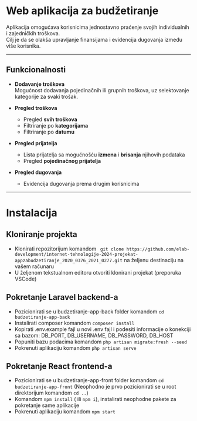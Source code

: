 #  Web aplikacija za budžetiranje

Aplikacija omogućava korisnicima jednostavno praćenje svojih individualnih i zajedničkih troškova.  
Cilj je da se olakša upravljanje finansijama i evidencija dugovanja između više korisnika.

---

## Funkcionalnosti

-  **Dodavanje troškova**  
  Mogućnost dodavanja pojedinačnih ili grupnih troškova, uz selektovanje kategorije za svaki trošak.

- **Pregled troškova**  
    - Pregled **svih troškova**  
    - Filtriranje po **kategorijama**  
    - Filtriranje po **datumu**


-  **Pregled prijatelja**  
    - Lista prijatelja sa mogućnošću **izmena** i **brisanja** njihovih podataka  
    - Pregled **pojedinačnog prijatelja**

-  **Pregled dugovanja**  
    - Evidencija dugovanja prema drugim korisnicima  


---

#  Instalacija
## Kloniranje projekta
 
- Klonirati repozitorijum komandom ` git clone https://github.com/elab-development/internet-tehnologije-2024-projekat-appzabudzetiranje_2020_0376_2021_0277.git` na željenu destinaciju na vašem računaru
- U željenom tekstualnom editoru otvoriti klonirani projekat (preporuka VSCode)
 
## Pokretanje Laravel backend-a
 
- Pozicionirati se u budzetiranje-app-back folder komandom `cd budzetiranje-app-back`
- Instalirati composer komandom `composer install`
- Kopirati .env.example fajl u novi .env fajl i podesiti informacije o konekciji sa bazom: DB_PORT, DB_USERNAME, DB_PASSWORD, DB_HOST
- Popuniti bazu podacima komandom `php artisan migrate:fresh --seed`
- Pokrenuti aplikaciju komandom `php artisan serve`
 
## Pokretanje React frontend-a
 
- Pozicionirati se u budzetiranje-app-front folder komandom `cd budzetiranje-app-front` (Neophodno je prvo pozicionirati se u root direktorijum komandom `cd ..`)
- Komandom `npm install` ( ili `npm i`), instalirati neophodne pakete za pokretanje same aplikacije
- Pokrenuti aplikaciju komandom `npm start`
